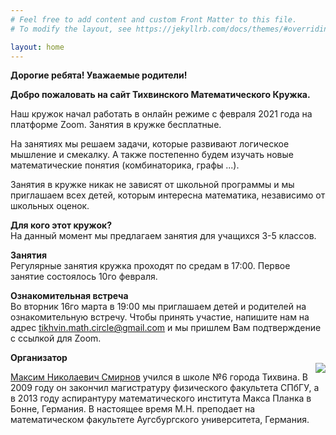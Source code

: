 ```yaml
---
# Feel free to add content and custom Front Matter to this file.
# To modify the layout, see https://jekyllrb.com/docs/themes/#overriding-theme-defaults

layout: home
---
```


<strong>Дорогие ребята! Уважаемые родители!</strong>

<strong>Добро пожаловать на сайт Тихвинского Математического Кружка.</strong>

Наш кружок начал работать в онлайн режиме с февраля 2021 года на платформе Zoom. Занятия в кружке бесплатные.

На занятиях мы решаем задачи, которые развивают логическое мышление и смекалку. А также постепенно будем изучать новые математические понятия (комбинаторика, графы ...).

Занятия в кружке никак не зависят от школьной программы и мы приглашаем всех детей, которым интересна математика, независимо от школьных оценок.

<p>
<strong>Для кого этот кружок?</strong>
<br/>
На данный момент мы предлагаем занятия для учащихся 3-5 классов.
</p>

<p>
<strong>Занятия</strong>
<br/>
Регулярные занятия кружка проходят по средам в 17:00. Первое занятие состоялось 10го февраля.
</p>


<p>
<strong>Ознакомительная встреча</strong>
<br/>
Во вторник 16го марта в 19:00 мы приглашаем детей и родителей на ознакомительную встречу. Чтобы принять участие, напишите нам на адрес <a href="mailto:tikhvin.math.circle@gmail.com">tikhvin.math.circle@gmail.com</a> и мы пришлем Вам подтверждение с ссылкой для Zoom.
</p>



<p>
<strong>Организатор</strong>

<br/>

<img style="float: right" class="col one right" src="{{ site.baseurl }}/img/prof_pic.png">

<a href="https://www.uni-augsburg.de/de/fakultaet/mntf/math/prof/alg/arbeitsgruppe/smirnov/"> Максим Николаевич Смирнов</a> учился в школе №6 города Тихвина. В 2009 году он закончил магистратуру физического факультета СПбГУ, а в 2013 году аспирантуру математическoго института Макса Планка в Бонне, Германия. В настоящее время М.Н. преподает на математическом факультете Аугсбургского университета, Германия.
</p>
